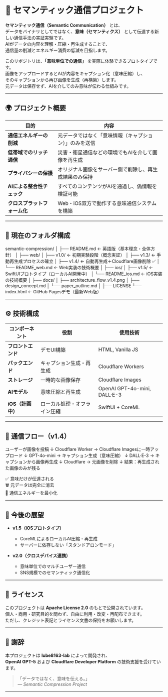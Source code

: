 # 🧭 セマンティック通信プロジェクト

**セマンティック通信（Semantic Communication）** とは、  
データをバイナリとしてではなく、**意味（セマンティクス）** として伝達する新しい通信手法の実証実験です。  
AIがデータの内容を理解・圧縮・再生成することで、  
通信量の削減とエネルギー消費の低減を目指します。

このリポジトリは、**「意味単位での通信」** を実際に体験できるプロトタイプです。  
画像をアップロードするとAIが内容をキャプション化（意味圧縮）し、  
そのキャプションから再び画像を生成（再構築）します。  
元データは保存せず、AIを介してのみ意味が伝わる仕組みです。

---

## 🌍 プロジェクト概要

| 目的 | 内容 |
|------|------|
| **通信エネルギーの削減** | 元データではなく「意味情報（キャプション）」のみを送信 |
| **低帯域でのリッチ通信** | 災害・衛星通信などの環境でもAIを介して画像を再生成 |
| **プライバシーの保護** | オリジナル画像をサーバー側で削除し、再生成結果のみ保持 |
| **AIによる整合性チェック** | すべてのコンテンツがAIを通過し、偽情報を検証可能 |
| **クロスプラットフォーム化** | Web・iOS双方で動作する意味通信システムを構築 |

---

## 🧩 現在のフォルダ構成

semantic-compression/
│
├── README.md ← 英語版（基本理念・全体方針）
│
├── web/
│ ├── v1.0/ ← 初期実験段階（概念実証）
│ ├── v1.3/ ← 手動再生成プロセスの確立
│ ├── v1.4/ ← 自動再生成＋Cloudflare画像削除 ✅
│ └── README_web.md ← Web実装の技術概要
│
├── ios/
│ ├── v1.5/ ← SwiftUIプロトタイプ（ローカルAI開発中）
│ └── README_ios.md ← iOS実装の技術概要
│
├── docs/
│ ├── architecture_flow_v1.4.png
│ ├── design_concept.md
│ └── paper_outline.md
│
├── LICENSE
└── index.html ← GitHub Pagesデモ（最新Web版）

---

## ⚙️ 技術構成

| コンポーネント | 役割 | 使用技術 |
|----------------|------|----------|
| **フロントエンド** | デモUI構築 | HTML, Vanilla JS |
| **バックエンド** | キャプション生成・再生成 | Cloudflare Workers |
| **ストレージ** | 一時的な画像保存 | Cloudflare Images |
| **AIモデル** | 意味圧縮と再生成 | OpenAI GPT-4o-mini, DALL·E-3 |
| **iOS（計画中）** | ローカル処理・オフライン圧縮 | SwiftUI + CoreML |

---

## 🧠 通信フロー（v1.4）

ユーザーが画像を投稿
↓
Cloudflare Worker → Cloudflare Imagesに一時アップロード
↓
GPT-4o-mini → キャプション生成（意味圧縮）
↓
DALL·E-3 → キャプションから画像再生成
↓
Cloudflare → 元画像を削除
↓
結果：再生成された画像のみが残る

✅ 意味だけが伝達される  
🗑️ 元データは完全に消去  
🌱 通信エネルギーを最小化  

---

## 🚀 今後の展望

- **v1.5（iOSプロトタイプ）**  
  - CoreMLによるローカルAI圧縮・再生成  
  - サーバーに依存しない「スタンドアロンモード」

- **v2.0（クロスデバイス連携）**  
  - 意味単位でのマルチユーザー通信  
  - SNS規模でのセマンティック通信化

---

## 📜 ライセンス

このプロジェクトは **Apache License 2.0** のもとで公開されています。  
個人・商用・研究目的を問わず、自由に利用・改変・再配布できます。  
ただし、クレジット表記とライセンス文書の保持をお願いします。

---

## 💬 謝辞

本プロジェクトは **lube8163-lab** によって開発され、  
**OpenAI GPT-5** および **Cloudflare Developer Platform** の技術支援を受けています。

> 「データではなく、意味を伝える。」  
> — *Semantic Compression Project*

---

